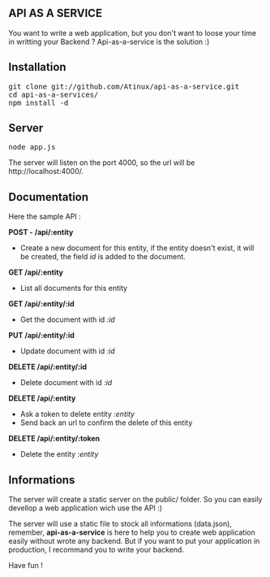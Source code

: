 API AS A SERVICE
----------------

You want to write a web application, but you don't want to loose your time in writting your Backend ?
Api-as-a-service is the solution :)

Installation
------------

<pre>
git clone git://github.com/Atinux/api-as-a-service.git
cd api-as-a-services/
npm install -d
</pre>

Server
------

<pre>
node app.js
</pre>

The server will listen on the port 4000, so the url will be http://localhost:4000/.

Documentation
-------------

Here the sample API :

**POST - /api/:entity**

- Create a new document for this entity, if the entity doesn't exist, it will be created, the field *id* is added to the document.

**GET /api/:entity**

- List all documents for this entity

**GET /api/:entity/:id**

- Get the document with id *:id*

**PUT /api/:entity/:id**

- Update document with id *:id*

**DELETE /api/:entity/:id**

- Delete document with id *:id*

**DELETE /api/:entity**

- Ask a token to delete entity *:entity*
 - Send back an url to confirm the delete of this entity

**DELETE /api/:entity/:token**

- Delete the entity *:entity*

Informations
------------

The server will create a static server on the public/ folder.
So you can easily devellop a web application wich use the API :)

The server will use a static file to stock all informations (data.json), remember, **api-as-a-service** is here to help you to create web application easily without wrote any backend. But if you want to put your application in production, I recommand you to write your backend.

Have fun !